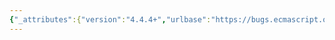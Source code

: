 ```yaml
---
{"_attributes":{"version":"4.4.4+","urlbase":"https://bugs.ecmascript.org/","maintainer":"dherman@mozilla.com"},"bug":{"bug_id":126,"creation_ts":"2011-07-14 06:48:00 -0700","short_desc":"S15.8.2.16_A6/7 expect implementation-defined behaviour","delta_ts":"2012-01-04 10:00:31 -0800","product":"Test262","component":"ECMA-262 Tests","version":"unspecified","rep_platform":"All","op_sys":"All","bug_status":"RESOLVED","resolution":"WONTFIX","priority":"Normal","bug_severity":"normal","everconfirmed":true,"reporter":{"uid":"gsneddon","name":"Geoffrey Sneddon"},"assigned_to":{"uid":"dfugate","name":"Dave Fugate"},"cc":["dfugate","erights"],"long_desc":[{"commentid":293,"comment_count":0,"who":{"uid":"gsneddon","name":"Geoffrey Sneddon"},"bug_when":"2011-07-14 06:48:11 -0700","thetext":"Math.sin \"returns an implementation-dependent approximation to the sine of x\". As such, any Number value is allowable (going for a constant value could be an approximation, though a not very useful one, but would be implementation-defined).\n\nThere are similar tests for the other trig functions.\n\n(To be fair, these are more tests which are probably useful to have somewhere, even though they aren't required for conformance.)"},{"commentid":318,"comment_count":1,"who":{"uid":"dfugate","name":"Dave Fugate"},"bug_when":"2011-07-18 09:35:31 -0700","thetext":"It's a shame to disable these as they provide quite a bit of value, but you're correct that they're invalid as-per ES5.  I've disabled all of the following in source control plus a few more that were obviously verifying implementation defined behavior:\n  G:\\262\\test262\\test\\suite\\sputnik_converted\\15_Native\\15.8_The_Math_Object\\15.8.2_Function_Properties_of_the_Math_Object\\15.8.2.10_log\\S15.8.2.10_A6.js(7): * @assertion: Math.log, recommended that implementations use the approximation algorithms for IEEE 754 arithmetic contained in fdlibm;\n  G:\\262\\test262\\test\\suite\\sputnik_converted\\15_Native\\15.8_The_Math_Object\\15.8.2_Function_Properties_of_the_Math_Object\\15.8.2.10_log\\S15.8.2.10_A6.js(19):assertion: \"Math.log, recommended that implementations use the approximation algorithms for IEEE 754 arithmetic contained in fdlibm\",\n  G:\\262\\test262\\test\\suite\\sputnik_converted\\15_Native\\15.8_The_Math_Object\\15.8.2_Function_Properties_of_the_Math_Object\\15.8.2.13_pow\\S15.8.2.13_A24.js(7): * @assertion: Math.pow, recommended that implementations use the approximation algorithms for IEEE 754 arithmetic contained in fdlibm;\n  G:\\262\\test262\\test\\suite\\sputnik_converted\\15_Native\\15.8_The_Math_Object\\15.8.2_Function_Properties_of_the_Math_Object\\15.8.2.13_pow\\S15.8.2.13_A24.js(19):assertion: \"Math.pow, recommended that implementations use the approximation algorithms for IEEE 754 arithmetic contained in fdlibm\",\n  G:\\262\\test262\\test\\suite\\sputnik_converted\\15_Native\\15.8_The_Math_Object\\15.8.2_Function_Properties_of_the_Math_Object\\15.8.2.16_sin\\S15.8.2.16_A7.js(7): * @assertion: Math.sin it is recommended that implementations use the approximation algorithms for IEEE 754 arithmetic contained in fdlibm;\n  G:\\262\\test262\\test\\suite\\sputnik_converted\\15_Native\\15.8_The_Math_Object\\15.8.2_Function_Properties_of_the_Math_Object\\15.8.2.16_sin\\S15.8.2.16_A7.js(19):assertion: \"Math.sin it is recommended that implementations use the approximation algorithms for IEEE 754 arithmetic contained in fdlibm\",\n  G:\\262\\test262\\test\\suite\\sputnik_converted\\15_Native\\15.8_The_Math_Object\\15.8.2_Function_Properties_of_the_Math_Object\\15.8.2.17_sqrt\\S15.8.2.17_A6.js(7): * @assertion: Math.sqrt, recommended that implementations use the approximation algorithms for IEEE 754 arithmetic contained in fdlibm;\n  G:\\262\\test262\\test\\suite\\sputnik_converted\\15_Native\\15.8_The_Math_Object\\15.8.2_Function_Properties_of_the_Math_Object\\15.8.2.17_sqrt\\S15.8.2.17_A6.js(19):assertion: \"Math.sqrt, recommended that implementations use the approximation algorithms for IEEE 754 arithmetic contained in fdlibm\",\n  G:\\262\\test262\\test\\suite\\sputnik_converted\\15_Native\\15.8_The_Math_Object\\15.8.2_Function_Properties_of_the_Math_Object\\15.8.2.18_tan\\S15.8.2.18_A7.js(7): * @assertion: Math.tan, recommended that implementations use the approximation algorithms for IEEE 754 arithmetic contained in fdlibm;\n  G:\\262\\test262\\test\\suite\\sputnik_converted\\15_Native\\15.8_The_Math_Object\\15.8.2_Function_Properties_of_the_Math_Object\\15.8.2.18_tan\\S15.8.2.18_A7.js(19):assertion: \"Math.tan, recommended that implementations use the approximation algorithms for IEEE 754 arithmetic contained in fdlibm\",\n  G:\\262\\test262\\test\\suite\\sputnik_converted\\15_Native\\15.8_The_Math_Object\\15.8.2_Function_Properties_of_the_Math_Object\\15.8.2.2_acos\\S15.8.2.2_A5.js(7): * @assertion: Math.acos, recommended that implementations use the approximation algorithms for IEEE 754 arithmetic contained in fdlibm;\n  G:\\262\\test262\\test\\suite\\sputnik_converted\\15_Native\\15.8_The_Math_Object\\15.8.2_Function_Properties_of_the_Math_Object\\15.8.2.2_acos\\S15.8.2.2_A5.js(19):assertion: \"Math.acos, recommended that implementations use the approximation algorithms for IEEE 754 arithmetic contained in fdlibm\",\n  G:\\262\\test262\\test\\suite\\sputnik_converted\\15_Native\\15.8_The_Math_Object\\15.8.2_Function_Properties_of_the_Math_Object\\15.8.2.3_asin\\S15.8.2.3_A6.js(7): * @assertion: Math.asin, recommended that implementations use the approximation algorithms for IEEE 754 arithmetic contained in fdlibm;\n  G:\\262\\test262\\test\\suite\\sputnik_converted\\15_Native\\15.8_The_Math_Object\\15.8.2_Function_Properties_of_the_Math_Object\\15.8.2.3_asin\\S15.8.2.3_A6.js(19):assertion: \"Math.asin, recommended that implementations use the approximation algorithms for IEEE 754 arithmetic contained in fdlibm\",\n  G:\\262\\test262\\test\\suite\\sputnik_converted\\15_Native\\15.8_The_Math_Object\\15.8.2_Function_Properties_of_the_Math_Object\\15.8.2.4_atan\\S15.8.2.4_A6.js(7): * @assertion: Math.atan, recommended that implementations use the approximation algorithms for IEEE 754 arithmetic contained in fdlibm;\n  G:\\262\\test262\\test\\suite\\sputnik_converted\\15_Native\\15.8_The_Math_Object\\15.8.2_Function_Properties_of_the_Math_Object\\15.8.2.4_atan\\S15.8.2.4_A6.js(19):assertion: \"Math.atan, recommended that implementations use the approximation algorithms for IEEE 754 arithmetic contained in fdlibm\",\n  G:\\262\\test262\\test\\suite\\sputnik_converted\\15_Native\\15.8_The_Math_Object\\15.8.2_Function_Properties_of_the_Math_Object\\15.8.2.5_atan2\\S15.8.2.5_A24.js(7): * @assertion: Math.atan2, recommended that implementations use the approximation algorithms for IEEE 754 arithmetic contained in fdlibm;\n  G:\\262\\test262\\test\\suite\\sputnik_converted\\15_Native\\15.8_The_Math_Object\\15.8.2_Function_Properties_of_the_Math_Object\\15.8.2.5_atan2\\S15.8.2.5_A24.js(19):assertion: \"Math.atan2, recommended that implementations use the approximation algorithms for IEEE 754 arithmetic contained in fdlibm\",\n  G:\\262\\test262\\test\\suite\\sputnik_converted\\15_Native\\15.8_The_Math_Object\\15.8.2_Function_Properties_of_the_Math_Object\\15.8.2.7_cos\\S15.8.2.7_A7.js(7): * @assertion: Math.cos it is recommended that implementations use the approximation algorithms for IEEE 754 arithmetic contained in fdlibm;\n  G:\\262\\test262\\test\\suite\\sputnik_converted\\15_Native\\15.8_The_Math_Object\\15.8.2_Function_Properties_of_the_Math_Object\\15.8.2.7_cos\\S15.8.2.7_A7.js(19):assertion: \"Math.cos it is recommended that implementations use the approximation algorithms for IEEE 754 arithmetic contained in fdlibm\",\n  G:\\262\\test262\\test\\suite\\sputnik_converted\\15_Native\\15.8_The_Math_Object\\15.8.2_Function_Properties_of_the_Math_Object\\15.8.2.8_exp\\S15.8.2.8_A6.js(7): * @assertion: Math.exp, recommended that implementations use the approximation algorithms for IEEE 754 arithmetic contained in fdlibm;\n  G:\\262\\test262\\test\\suite\\sputnik_converted\\15_Native\\15.8_The_Math_Object\\15.8.2_Function_Properties_of_the_Math_Object\\15.8.2.8_exp\\S15.8.2.8_A6.js(19):assertion: \"Math.exp, recommended that implementations use the approximation algorithms for IEEE 754 arithmetic contained in fdlibm\",\n\nMark - could you please move these to a \"Sputnik\\BestPractices\"-esque directory?  Then these won't be on the live website, but will be available to all implementers."},{"commentid":319,"comment_count":2,"who":{"uid":"erights","name":"Mark S. Miller"},"bug_when":"2011-07-18 09:46:54 -0700","thetext":"> Mark - could you please move these to a \"Sputnik\\BestPractices\"-esque\n> directory?  Then these won't be on the live website, but will be available to\n> all implementers.\n\nYes, that's a good idea."},{"commentid":391,"comment_count":3,"who":{"uid":"gsneddon","name":"Geoffrey Sneddon"},"bug_when":"2011-07-27 04:32:34 -0700","thetext":"Maybe also worthwhile to have something in excludelist.xml to tell apart bogus tests from not-mandated-by-standard-but-preferable tests."},{"commentid":447,"comment_count":4,"who":{"uid":"dfugate","name":"Dave Fugate"},"bug_when":"2011-09-09 16:08:29 -0700","thetext":"The call was made at the last TC-39 meeting to re-enable these tests since we must have some sort of coverage for these math functions, and also because the tests have the capability to loosen their precision via the 'prec' global variable.\n\nWas there any specific OS/architecture/browser combo you saw these tests failing against?  Believe they were actually passing against Win7/AMD64/Opera when I disabled them back in July.  Maybe ARM?  If you can give me a precise (and reasonable:) ) value for 'prec' that works for you, I'll go ahead and modify the tests to use this instead.\n\nIn the long run, I'm optimistic that ES6 will be more stringent with respect to precision of these math functions; particularly with APIs like IndexDB floating around."},{"commentid":448,"comment_count":5,"who":{"uid":"gsneddon","name":"Geoffrey Sneddon"},"bug_when":"2011-09-10 07:29:27 -0700","thetext":"It was just a bug in an internal build that caused these to fail, so I have little opinion about what prec should be."}]}}
---
```

